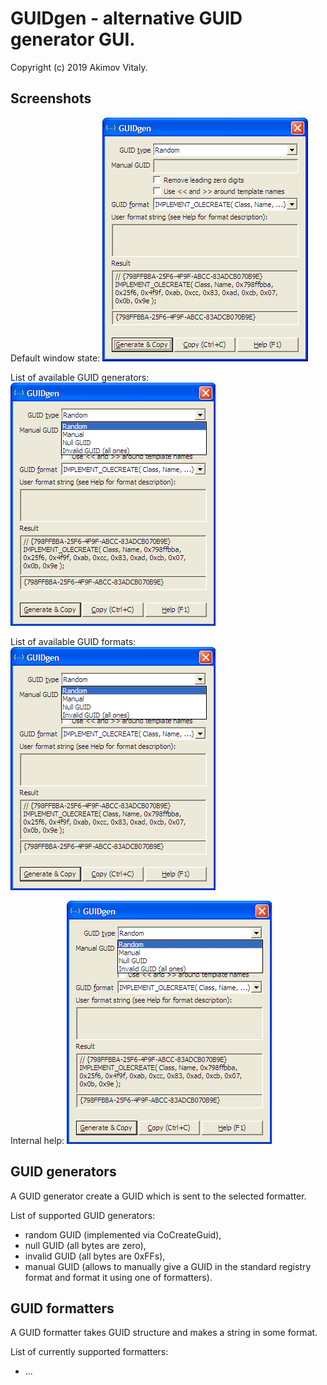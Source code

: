 GUIDgen - alternative GUID generator GUI.
==============================================

Copyright (c) 2019 Akimov Vitaly.

Screenshots
-----------------

Default window state:
![Default window](https://github.com/duox/guidgen/blob/master/docs/images/screenshot01.png)

List of available GUID generators:
![GUID generators](https://github.com/duox/guidgen/blob/master/docs/images/screenshot02.png)

List of available GUID formats:
![GUID formats](https://github.com/duox/guidgen/blob/master/docs/images/screenshot02.png)

Internal help:
![Help window](https://github.com/duox/guidgen/blob/master/docs/images/screenshot02.png)

GUID generators
-----------------

A GUID generator create a GUID which is sent to the selected formatter.

List of supported GUID generators:
- random GUID (implemented via CoCreateGuid),
- null GUID (all bytes are zero),
- invalid GUID (all bytes are 0xFFs),
- manual GUID (allows to manually give a GUID in the standard registry format and format it using one of formatters).

GUID formatters
-----------------

A GUID formatter takes GUID structure and makes a string in some format.

List of currently supported formatters:
- ...
